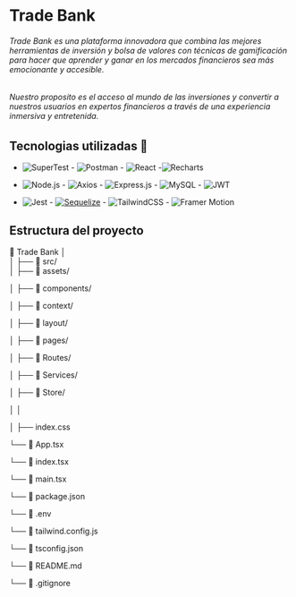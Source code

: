 # Trade Bank
###### Trade Bank es  una plataforma innovadora que combina las mejores herramientas de inversión y bolsa de valores con técnicas de gamificación para hacer que aprender y ganar en los mercados financieros sea más emocionante y accesible.

###### Nuestro proposito es el acceso al mundo de las inversiones y convertir a nuestros usuarios en expertos financieros a través de una experiencia inmersiva y entretenida.

## Tecnologias utilizadas 🔽

- ![SuperTest](https://img.shields.io/badge/SuperTest-00BFFF?style=for-the-badge&logo=testing-library&logoColor=white)  - ![Postman](https://img.shields.io/badge/Postman-FF6C37?style=for-the-badge&logo=postman&logoColor=white)		- ![React](https://img.shields.io/badge/React-blue?style=for-the-badge&logo=react&logoColor=white)		-![Recharts](https://img.shields.io/badge/Recharts-0088FF?style=for-the-badge&logo=recharts&logoColor=white)

- ![Node.js](https://img.shields.io/badge/Node.js-green?style=for-the-badge&logo=node.js&logoColor=white)		- ![Axios](https://img.shields.io/badge/Axios-5A29E4?style=for-the-badge&logo=axios&logoColor=white)		- ![Express.js](https://img.shields.io/badge/Express.js-4DB33A?style=for-the-badge&logo=express&logoColor=white)		- ![MySQL](https://img.shields.io/badge/MySQL-4479A1?style=for-the-badge&logo=mysql&logoColor=white)		- ![JWT](https://img.shields.io/badge/JWT-000000?style=for-the-badge&logo=json-web-tokens&logoColor=white)

- ![Jest](https://img.shields.io/badge/Jest-C21325?style=for-the-badge&logo=jest&logoColor=white)		- [![Sequelize](https://img.shields.io/badge/Sequelize-5272B4?style=for-the-badge&logo=sequelize&logoColor=white)](https://sequelize.org/) - ![TailwindCSS](https://img.shields.io/badge/TailwindCSS-38BDF8?style=for-the-badge&logo=tailwindcss&logoColor=white) - ![Framer Motion](https://img.shields.io/badge/Framer%20Motion-0055FF?style=for-the-badge&logo=framer&logoColor=white)

## Estructura del proyecto

📁 Trade Bank
│     
│
├── 📁 src/                      
│   ├── 📁 assets/  

│   ├── 📁 components/      

│   ├── 📁 context/ 

│   ├── 📁 layout/

│   ├── 📁 pages/   	

│   ├── 📁 Routes/			

│   ├── 📁 Services/

│   ├── 📁 Store/    

│   │			
 
│   ├── index.css

└──  📄 App.tsx  

└──  📄 index.tsx   

└──  📄 main.tsx     
   
└──  📄 package.json  

└── 📄 .env  

└──  📄 tailwind.config.js  

└── 📄 tsconfig.json  

└── 📄 README.md    

└── 📄 .gitignore               
